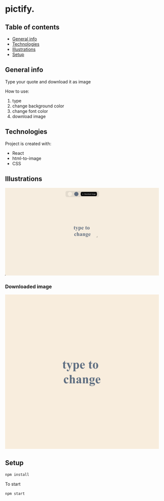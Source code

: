 # pictify.

## Table of contents
* [General info](#general-info)
* [Technologies](#technologies)
* [Illustrations](#illustrations)
* [Setup](#setup)

## General info
Type your quote and download it as image

How to use: 
1. type
2. change background color
3. change font color
4. download image
	
## Technologies
Project is created with: 
- React
- html-to-image
- CSS

## Illustrations

![alt text](https://github.com/georginapuig/pictify/blob/master/src/images/1.png)

### Downloaded image
![alt text](https://github.com/georginapuig/pictify/blob/master/src/images/2.png)

## Setup

```bash
npm install
```

To start 

```bash
npm start
```

